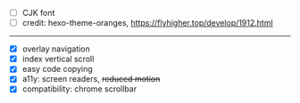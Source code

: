 - [ ] CJK font
- [ ] credit: hexo-theme-oranges, https://flyhigher.top/develop/1912.html

---

- [X] overlay navigation
- [X] index vertical scroll
- [X] easy code copying
- [X] a11y: screen readers, ~~reduced motion~~
- [X] compatibility: chrome scrollbar
